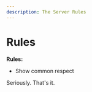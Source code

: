 ```yaml
---
description: The Server Rules
---
```


# Rules

**Rules:**

* Show common respect

Seriously. That's it.

